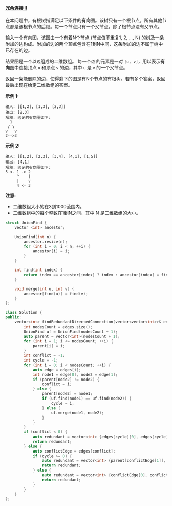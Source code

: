 #### [冗余连接 II](https://leetcode-cn.com/problems/redundant-connection-ii/)

在本问题中，有根树指满足以下条件的**有向**图。该树只有一个根节点，所有其他节点都是该根节点的后继。每一个节点只有一个父节点，除了根节点没有父节点。

输入一个有向图，该图由一个有着N个节点 (节点值不重复1, 2, ..., N) 的树及一条附加的边构成。附加的边的两个顶点包含在1到N中间，这条附加的边不属于树中已存在的边。

结果图是一个以`边`组成的二维数组。 每一个`边` 的元素是一对 `[u, v]`，用以表示**有向**图中连接顶点 `u` 和顶点 `v` 的边，其中 `u` 是 `v` 的一个父节点。

返回一条能删除的边，使得剩下的图是有N个节点的有根树。若有多个答案，返回最后出现在给定二维数组的答案。

**示例 1:**

```
输入: [[1,2], [1,3], [2,3]]
输出: [2,3]
解释: 给定的有向图如下:
  1
 / \
v   v
2-->3
```

**示例 2:**

```
输入: [[1,2], [2,3], [3,4], [4,1], [1,5]]
输出: [4,1]
解释: 给定的有向图如下:
5 <- 1 -> 2
     ^    |
     |    v
     4 <- 3
```

**注意:**

- 二维数组大小的在3到1000范围内。
- 二维数组中的每个整数在1到N之间，其中 N 是二维数组的大小。

```c++
struct UnionFind {
    vector <int> ancestor;

    UnionFind(int n) {
        ancestor.resize(n);
        for (int i = 0; i < n; ++i) {
            ancestor[i] = i;
        }
    }

    int find(int index) {
        return index == ancestor[index] ? index : ancestor[index] = find(ancestor[index]);
    }

    void merge(int u, int v) {
        ancestor[find(u)] = find(v);
    }
};

class Solution {
public:
    vector<int> findRedundantDirectedConnection(vector<vector<int>>& edges) {
        int nodesCount = edges.size();
        UnionFind uf = UnionFind(nodesCount + 1);
        auto parent = vector<int>(nodesCount + 1);
        for (int i = 1; i <= nodesCount; ++i) {
            parent[i] = i;
        }
        int conflict = -1;
        int cycle = -1;
        for (int i = 0; i < nodesCount; ++i) {
            auto edge = edges[i];
            int node1 = edge[0], node2 = edge[1];
            if (parent[node2] != node2) {
                conflict = i;
            } else {
                parent[node2] = node1;
                if (uf.find(node1) == uf.find(node2)) {
                    cycle = i;
                } else {
                    uf.merge(node1, node2);
                }
            }
        }
        if (conflict < 0) {
            auto redundant = vector<int> {edges[cycle][0], edges[cycle][1]};
            return redundant;
        } else {
            auto conflictEdge = edges[conflict];
            if (cycle >= 0) {
                auto redundant = vector<int> {parent[conflictEdge[1]], conflictEdge[1]};
                return redundant;
            } else {
                auto redundant = vector<int> {conflictEdge[0], conflictEdge[1]};
                return redundant;
            }
        }
    }
};
```

